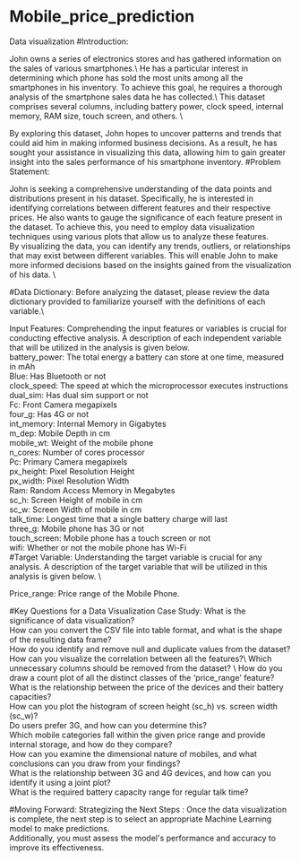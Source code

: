 # Mobile_price_prediction
Data visualization
#Introduction: 

John owns a series of electronics stores and has gathered information on the sales of various smartphones.\ He has a particular interest in determining which phone has sold the most units among all the smartphones in his inventory. To achieve this goal, he requires a thorough analysis of the smartphone sales data he has collected.\ This dataset comprises several columns, including battery power, clock speed, internal memory, RAM size, touch screen, and others.  \

By exploring this dataset, John hopes to uncover patterns and trends that could aid him in making informed business decisions. As a result, he has sought your assistance in visualizing this data, allowing him to gain greater insight into the sales performance of his smartphone inventory. 
#Problem Statement: 

John is seeking a comprehensive understanding of the data points and distributions present in his dataset. Specifically, he is interested in identifying correlations between different features and their respective prices. He also wants to gauge the significance of each feature present in the dataset. To achieve this, you need to employ data visualization techniques using various plots that allow us to analyze these features. \
 By visualizing the data, you can identify any trends, outliers, or relationships that may exist between different variables. This will enable John to make more informed decisions based on the insights gained from the visualization of his data. \

#Data Dictionary: 
Before analyzing the dataset, please review the data dictionary provided to familiarize yourself with the definitions of each variable.\

Input Features:
Comprehending the input features or variables is crucial for conducting effective analysis. A description of each independent variable that will be utilized in the analysis is given below.\
battery_power: The total energy a battery can store at one time, measured in mAh \
Blue: Has Bluetooth or not \
clock_speed: The speed at which the microprocessor executes instructions\
dual_sim: Has dual sim support or not \
Fc: Front Camera megapixels \
four_g: Has 4G or not \
int_memory: Internal Memory in Gigabytes \
m_dep: Mobile Depth in cm \
mobile_wt: Weight of the mobile phone \
n_cores: Number of cores processor \
Pc: Primary Camera megapixels \
px_height: Pixel Resolution Height \
px_width: Pixel Resolution Width \
Ram: Random Access Memory in Megabytes \
sc_h: Screen Height of mobile in cm \
sc_w: Screen Width of mobile in cm \
talk_time: Longest time that a single battery charge will last \
three_g: Mobile phone has 3G or not \
touch_screen: Mobile phone has a touch screen or not \
wifi: Whether or not the mobile phone has Wi-Fi \
#Target Variable: 
Understanding the target variable is crucial for any analysis. A description of the target variable that will be utilized in this analysis is given below. \

Price_range: Price range of the Mobile Phone. 

#Key Questions for a Data Visualization Case Study:
What is the significance of data visualization? \
How can you convert the CSV file into table format, and what is the shape of the resulting data frame? \
How do you identify and remove null and duplicate values from the dataset? \
How can you visualize the correlation between all the features?\ 
Which unnecessary columns should be removed from the dataset? \\
How do you draw a count plot of all the distinct classes of the 'price_range' feature? \
What is the relationship between the price of the devices and their battery capacities? \
How can you plot the histogram of screen height (sc_h) vs. screen width (sc_w)? \
Do users prefer 3G, and how can you determine this? \
Which mobile categories fall within the given price range and provide internal storage, and how do they compare? \
How can you examine the dimensional nature of mobiles, and what conclusions can you draw from your findings? \
What is the relationship between 3G and 4G devices, and how can you identify it using a joint plot?\
What is the required battery capacity range for regular talk time?  

#Moving Forward: Strategizing the Next Steps :
Once the data visualization is complete, the next step is to select an appropriate Machine Learning model to make predictions.\
Additionally, you must assess the model's performance and accuracy to improve its effectiveness.  
